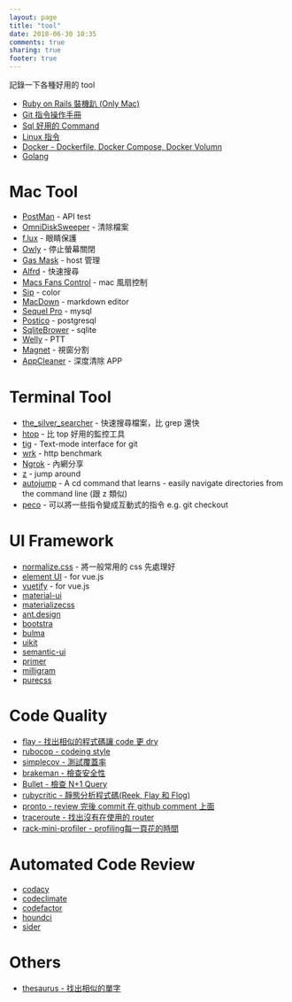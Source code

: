 ```yaml
---
layout: page
title: "tool"
date: 2018-06-30 10:35
comments: true
sharing: true
footer: true
---
```


記錄一下各種好用的 tool

<ul>
  <li><a href="{{ root_url }}/blog/2016/07/22/install-ruby-on-rails/"> Ruby on Rails 裝機趴 (Only Mac) </a></li>
  <li><a href="{{ root_url }}/blog/2015/12/27/git-command/"> Git 指令操作手冊 </a></li>
  <li><a href="{{ root_url }}/blog/2018/06/14/sql-command/"> Sql 好用的 Command </a></li>
  <li><a href="{{ root_url }}/blog/2018/04/09/linux-command/"> Linux 指令 </a></li>
    <li><a href="{{ root_url }}/blog/2016/11/25/docker/"> Docker - Dockerfile, Docker Compose, Docker Volumn </a></li>
    <li><a href="{{ root_url }}/blog/categories/golang/"> Golang </a></li>
</ul>

# <span id="mac_tool">Mac Tool</span>

* [PostMan](https://www.getpostman.com/) - API test
* [OmniDiskSweeper](https://www.omnigroup.com/more/) - 清除檔案
* [f.lux](https://justgetflux.com/) - 眼睛保護
* [Owly](https://itunes.apple.com/us/app/owly-prevent-display-sleep/id882812218?mt=12) - 停止螢幕關閉
* [Gas Mask](https://www.macupdate.com/app/mac/29949/gas-mask) - host 管理
* [Alfrd](https://www.alfredapp.com/) - 快速搜尋
* [Macs Fans Control](https://www.crystalidea.com/macs-fan-control) - mac 風扇控制
* [Sip](https://sipapp.io/) - color
* [MacDown](http://macdown.uranusjr.com/) - markdown editor
* [Sequel Pro](http://www.sequelpro.com/) - mysql
* [Postico](https://eggerapps.at/postico/) - postgresql
* [SqliteBrower](https://sqlitebrowser.org/) - sqlite
* [Welly](https://github.com/clyang/welly) - PTT
* [Magnet](http://magnet.crowdcafe.com/) - 視窗分割
* [AppCleaner](https://freemacsoft.net/appcleaner/) - 深度清除 APP

# <span id="terminal_tool"> Terminal Tool </span>

* [the_silver_searcher](https://github.com/ggreer/the_silver_searcher) - 快速搜尋檔案，比 grep 還快
* [htop](https://github.com/hishamhm/htop) - 比 top 好用的監控工具
* [tig](https://github.com/jonas/tig) - Text-mode interface for git
* [wrk](http://mgleon08.github.io/blog/2018/04/09/http-benchmark/) - http benchmark
* [Ngrok](http://mgleon08.github.io/blog/2018/06/14/share-localhost-ngrok-serveo/) - 內網分享
* [z](https://github.com/rupa/z) - jump around
* [autojump](https://github.com/wting/autojump) - A cd command that learns - easily navigate directories from the command line (跟 z 類似)
* [peco](https://github.com/peco/peco) - 可以將一些指令變成互動式的指令 e.g. git checkout



# <span id="ui-framework"> UI Framework </span>

* [normalize.css](https://necolas.github.io/normalize.css/) - 將一般常用的 css 先處理好
* [element UI](http://element.eleme.io/#/zh-CN) - for vue.js
* [vuetify](https://vuetifyjs.com/en/) - for vue.js
* [material-ui](https://material-ui.com/)
* [materializecss](https://materializecss.com/)
* [ant.design](https://ant.design/)
* [bootstra](https://getbootstrap.com/)
* [bulma](https://bulma.io/)
* [uikit](https://getuikit.com/v2/index.html)
* [semantic-ui](https://semantic-ui.com/)
* [primer](https://primer.github.io/)
* [milligram](https://milligram.io/)
* [purecss](https://purecss.io/)


# <span id="code-quality"> Code Quality </span>


* [flay - 找出相似的程式碼讓 code 更 dry](https://github.com/seattlerb/flay)
* [rubocop - codeing style](https://github.com/rubocop-hq/rubocop)
* [simplecov - 測試覆蓋率](https://github.com/colszowka/simplecov)
* [brakeman - 檢查安全性](https://github.com/presidentbeef/brakeman)
* [Bullet - 檢查 N+1 Query](https://github.com/flyerhzm/bullet)
* [rubycritic - 靜態分析程式碼(Reek, Flay 和 Flog)](https://github.com/whitesmith/rubycritic)
* [pronto - review 完後 commit 在 github comment 上面](https://github.com/prontolabs/pronto)
* [traceroute - 找出沒有在使用的 router](https://github.com/amatsuda/traceroute)
* [rack-mini-profiler - profiling每一頁花的時間](https://github.com/MiniProfiler/rack-mini-profiler)

# <span id="code-review"> Automated Code Review</span>

* [codacy](https://www.codacy.com/)
* [codeclimate](https://codeclimate.com/)
* [codefactor](https://www.codefactor.io/)
* [houndci](https://houndci.com/)
* [sider](https://sider.review/)


# <span id="others"> Others </span>

* [thesaurus - 找出相似的單字](https://www.thesaurus.com/)
